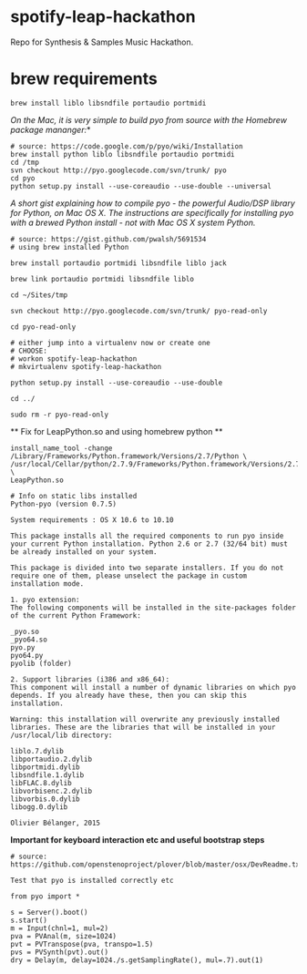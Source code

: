 # spotify-leap-hackathon
Repo for Synthesis &amp; Samples Music Hackathon.

# brew requirements

```
brew install liblo libsndfile portaudio portmidi
```

*On the Mac, it is very simple to build pyo from source with the Homebrew package mananger:**

```
# source: https://code.google.com/p/pyo/wiki/Installation
brew install python liblo libsndfile portaudio portmidi
cd /tmp
svn checkout http://pyo.googlecode.com/svn/trunk/ pyo
cd pyo
python setup.py install --use-coreaudio --use-double --universal
```


*A short gist explaining how to compile pyo - the powerful Audio/DSP library for Python, on Mac OS X. The instructions are specifically for installing pyo with a brewed Python install - not with Mac OS X system Python.*

```
# source: https://gist.github.com/pwalsh/5691534
# using brew installed Python
 
brew install portaudio portmidi libsndfile liblo jack
 
brew link portaudio portmidi libsndfile liblo
 
cd ~/Sites/tmp
 
svn checkout http://pyo.googlecode.com/svn/trunk/ pyo-read-only
 
cd pyo-read-only

# either jump into a virtualenv now or create one
# CHOOSE:
# workon spotify-leap-hackathon
# mkvirtualenv spotify-leap-hackathon

python setup.py install --use-coreaudio --use-double
 
cd ../
 
sudo rm -r pyo-read-only
```

** Fix for LeapPython.so and using homebrew python **

```
install_name_tool -change /Library/Frameworks/Python.framework/Versions/2.7/Python \
/usr/local/Cellar/python/2.7.9/Frameworks/Python.framework/Versions/2.7/lib/libpython2.7.dylib \
LeapPython.so
```

```
# Info on static libs installed
Python-pyo (version 0.7.5)

System requirements : OS X 10.6 to 10.10

This package installs all the required components to run pyo inside your current Python installation. Python 2.6 or 2.7 (32/64 bit) must be already installed on your system.

This package is divided into two separate installers. If you do not require one of them, please unselect the package in custom installation mode.

1. pyo extension:
The following components will be installed in the site-packages folder of the current Python Framework:

_pyo.so
_pyo64.so
pyo.py
pyo64.py
pyolib (folder)

2. Support libraries (i386 and x86_64):
This component will install a number of dynamic libraries on which pyo depends. If you already have these, then you can skip this installation.

Warning: this installation will overwrite any previously installed libraries. These are the libraries that will be installed in your /usr/local/lib directory:

liblo.7.dylib
libportaudio.2.dylib
libportmidi.dylib
libsndfile.1.dylib
libFLAC.8.dylib
libvorbisenc.2.dylib
libvorbis.0.dylib
libogg.0.dylib

Olivier Bélanger, 2015
````

**Important for keyboard interaction etc and useful bootstrap steps**

```
# source: https://github.com/openstenoproject/plover/blob/master/osx/DevReadme.txt
```

```
Test that pyo is installed correctly etc

from pyo import *

s = Server().boot()
s.start()
m = Input(chnl=1, mul=2)
pva = PVAnal(m, size=1024)
pvt = PVTranspose(pva, transpo=1.5)
pvs = PVSynth(pvt).out()
dry = Delay(m, delay=1024./s.getSamplingRate(), mul=.7).out(1)

```
